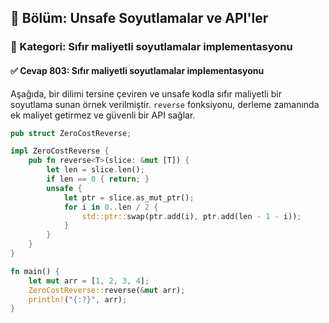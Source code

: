 ## 📘 Bölüm: Unsafe Soyutlamalar ve API'ler  
### 🔹 Kategori: Sıfır maliyetli soyutlamalar implementasyonu  
#### ✅ Cevap 803: Sıfır maliyetli soyutlamalar implementasyonu

Aşağıda, bir dilimi tersine çeviren ve unsafe kodla sıfır maliyetli bir soyutlama sunan örnek verilmiştir. `reverse` fonksiyonu, derleme zamanında ek maliyet getirmez ve güvenli bir API sağlar.

```rust
pub struct ZeroCostReverse;

impl ZeroCostReverse {
    pub fn reverse<T>(slice: &mut [T]) {
        let len = slice.len();
        if len == 0 { return; }
        unsafe {
            let ptr = slice.as_mut_ptr();
            for i in 0..len / 2 {
                std::ptr::swap(ptr.add(i), ptr.add(len - 1 - i));
            }
        }
    }
}

fn main() {
    let mut arr = [1, 2, 3, 4];
    ZeroCostReverse::reverse(&mut arr);
    println!("{:?}", arr);
}
```
